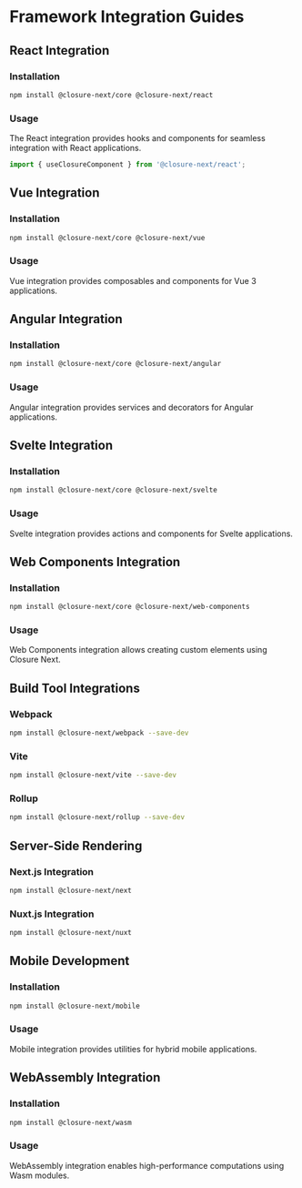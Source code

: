 # Framework Integration Guides

## React Integration

### Installation
```bash
npm install @closure-next/core @closure-next/react
```

### Usage
The React integration provides hooks and components for seamless integration with React applications.

```typescript
import { useClosureComponent } from '@closure-next/react';
```

## Vue Integration

### Installation
```bash
npm install @closure-next/core @closure-next/vue
```

### Usage
Vue integration provides composables and components for Vue 3 applications.

## Angular Integration

### Installation
```bash
npm install @closure-next/core @closure-next/angular
```

### Usage
Angular integration provides services and decorators for Angular applications.

## Svelte Integration

### Installation
```bash
npm install @closure-next/core @closure-next/svelte
```

### Usage
Svelte integration provides actions and components for Svelte applications.

## Web Components Integration

### Installation
```bash
npm install @closure-next/core @closure-next/web-components
```

### Usage
Web Components integration allows creating custom elements using Closure Next.

## Build Tool Integrations

### Webpack
```bash
npm install @closure-next/webpack --save-dev
```

### Vite
```bash
npm install @closure-next/vite --save-dev
```

### Rollup
```bash
npm install @closure-next/rollup --save-dev
```

## Server-Side Rendering

### Next.js Integration
```bash
npm install @closure-next/next
```

### Nuxt.js Integration
```bash
npm install @closure-next/nuxt
```

## Mobile Development

### Installation
```bash
npm install @closure-next/mobile
```

### Usage
Mobile integration provides utilities for hybrid mobile applications.

## WebAssembly Integration

### Installation
```bash
npm install @closure-next/wasm
```

### Usage
WebAssembly integration enables high-performance computations using Wasm modules.
